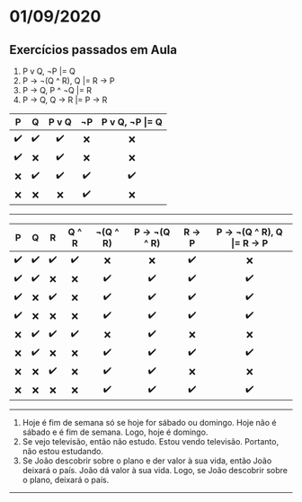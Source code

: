 # 01/09/2020



## Exercícios passados em Aula

1. P v Q, ¬P |= Q
2. P -> ¬(Q ^ R), Q |= R -> P
3. P -> Q, P ^ ¬Q |= R
4. P -> Q, Q -> R |= P -> R



| P | Q | P v Q | ¬P | P v Q, ¬P \|= Q |
|:----------------:|:----------------:|:----------------:|:----------------:|:----------------:|
|:heavy_check_mark:|:heavy_check_mark:|:heavy_check_mark:|:x:               |:x:               |
|:heavy_check_mark:|:x:               |:heavy_check_mark:|:x:               |:x:               |
|:x:               |:heavy_check_mark:|:heavy_check_mark:|:heavy_check_mark:|:heavy_check_mark:|
|:x:               |:x:               |:x:               |:heavy_check_mark:|:x:               |


------------------------------


| P | Q | R | Q ^ R | ¬(Q ^ R) | P -> ¬(Q ^ R) | R -> P | P -> ¬(Q ^ R), Q \|= R -> P |
|:----------------:|:----------------:|:----------------:|:----------------:|:----------------:|:----------------:|:----------------:|:----------------:|
|:heavy_check_mark:|:heavy_check_mark:|:heavy_check_mark:|:heavy_check_mark:|:x:               |:x:               |:heavy_check_mark:|:x:               |
|:heavy_check_mark:|:heavy_check_mark:|:x:               |:x:               |:heavy_check_mark:|:heavy_check_mark:|:heavy_check_mark:|:heavy_check_mark:|
|:heavy_check_mark:|:x:               |:heavy_check_mark:|:x:               |:heavy_check_mark:|:heavy_check_mark:|:heavy_check_mark:|:heavy_check_mark:|
|:heavy_check_mark:|:x:               |:x:               |:x:               |:heavy_check_mark:|:heavy_check_mark:|:heavy_check_mark:|:heavy_check_mark:|
|:x:               |:heavy_check_mark:|:heavy_check_mark:|:heavy_check_mark:|:x:               |:heavy_check_mark:|:x:               |:x:               |
|:x:               |:heavy_check_mark:|:x:               |:x:               |:heavy_check_mark:|:heavy_check_mark:|:heavy_check_mark:|:heavy_check_mark:|
|:x:               |:x:               |:heavy_check_mark:|:x:               |:heavy_check_mark:|:heavy_check_mark:|:x:               |:x:               |
|:x:               |:x:               |:x:               |:x:               |:heavy_check_mark:|:heavy_check_mark:|:heavy_check_mark:|:heavy_check_mark:|


------------------------------

1. Hoje é fim de semana só se hoje for sábado ou domingo. Hoje não é sábado e é fim de semana. Logo, hoje é domingo.
2. Se vejo televisão, então não estudo. Estou vendo televisão. Portanto, não estou estudando.
3. Se João descobrir sobre o plano e der valor à sua vida, então João deixará o paı́s. João dá valor à sua vida. Logo, se João descobrir sobre o plano, deixará o paı́s.
------------------------------

